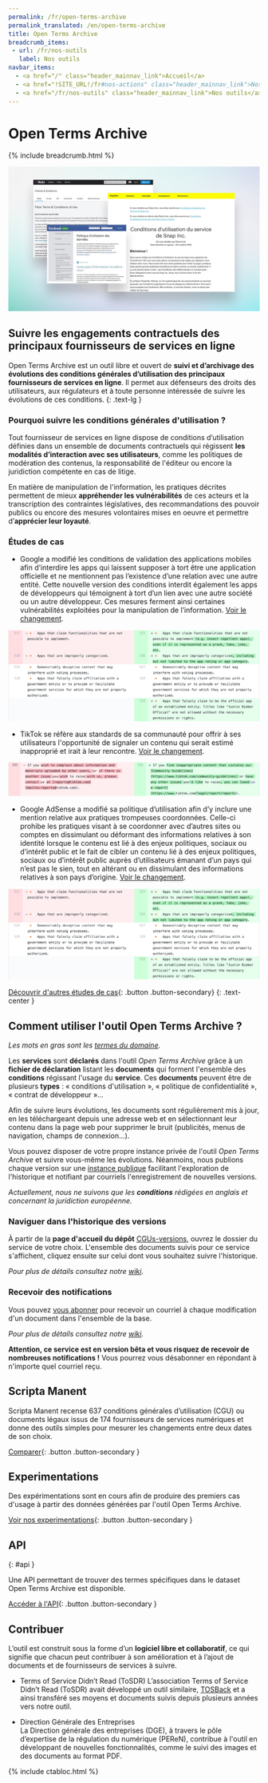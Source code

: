 ```yaml
---
permalink: /fr/open-terms-archive
permalink_translated: /en/open-terms-archive
title: Open Terms Archive
breadcrumb_items:
 - url: /fr/nos-outils
   label: Nos outils
navbar_items:
  - <a href="/" class="header_mainnav_link">Accueil</a>
  - <a href="!SITE_URL!/fr#nos-actions" class="header_mainnav_link">Nos actions</a>
  - <a href="/fr/nos-outils" class="header_mainnav_link">Nos outils</a>
---
```


# Open Terms Archive 

{% include breadcrumb.html %}

![](../../assets/img/open-terms-archive/thumb.jpg)

## Suivre les engagements contractuels des principaux fournisseurs de services en ligne

Open Terms Archive est un outil libre et ouvert de **suivi et d’archivage des évolutions des conditions générales d’utilisation des principaux fournisseurs de services en ligne**.
Il permet aux défenseurs des droits des utilisateurs, aux régulateurs et à toute personne intéressée de suivre les évolutions de ces conditions.
{: .text-lg }

### Pourquoi suivre les conditions générales d'utilisation ?

Tout fournisseur de services en ligne dispose de conditions d’utilisation définies dans un ensemble de documents contractuels qui régissent **les modalités d’interaction avec ses utilisateurs**, comme les politiques de modération des contenus, la responsabilité de l'éditeur ou encore la juridiction compétente en cas de litige.

En matière de manipulation de l'information, les pratiques décrites permettent de mieux **appréhender les vulnérabilités** de ces acteurs et la transcription des contraintes législatives, des recommandations des pouvoir publics ou encore des mesures volontaires mises en oeuvre et permettre d’**apprécier leur loyauté**.

### Études de cas

- Google a modifié les conditions de validation des applications mobiles afin d’interdire les apps qui laissent supposer à tort être une application officielle et ne mentionnent pas l’existence d’une relation avec une autre entité. Cette nouvelle version des conditions interdit également les apps de développeurs qui témoignent à tort d’un lien avec une autre société ou un autre développeur. Ces mesures ferment ainsi certaines vulnérabilités exploitées pour la manipulation de l’information. [Voir le changement](https://github.com/ambanum/CGUs-versions/commit/98f6c).

![](../../assets/img/open-terms-archive/google-case-studie.png)

- TikTok se réfère aux standards de sa communauté pour offrir à ses utilisateurs l'opportunité de signaler un contenu qui serait estimé inapproprié et irait à leur rencontre. [Voir le changement](https://github.com/ambanum/CGUs-versions/commit/0d2f0386).

![](../../assets/img/open-terms-archive/tiktok-case-studie.png)

- Google AdSense a modifié sa politique d’utilisation afin d’y inclure une mention relative aux pratiques trompeuses coordonnées. Celle-ci prohibe les pratiques visant à se coordonner avec d’autres sites ou comptes en dissimulant ou déformant des informations relatives à son identité lorsque le contenu est lié à des enjeux politiques, sociaux ou d’intérêt public et le fait de cibler un contenu lié à des enjeux politiques, sociaux ou d’intérêt public auprès d’utilisateurs émanant d’un pays qui n’est pas le sien, tout en altérant ou en dissimulant des informations relatives à son pays d’origine. [Voir le changement](https://github.com/ambanum/CGUs-versions/commit/c62b7).

![](../../assets/img/open-terms-archive/google-case-studie.png)

[Découvrir d'autres études de cas](https://github.com/ambanum/CGUs/wiki/%C3%89tudes-de-cas){: .button .button-secondary}
{: .text-center }

## Comment utiliser l'outil Open Terms Archive ?

_Les mots en gras sont les [termes du domaine](https://fr.wikipedia.org/wiki/Conception_pilot%C3%A9e_par_le_domaine)._

Les **services** sont **déclarés** dans l'outil _Open Terms Archive_ grâce à un **fichier de déclaration** listant les **documents** qui forment l'ensemble des **conditions** régissant l'usage du **service**. Ces **documents** peuvent être de plusieurs **types** : « conditions d'utilisation », « politique de confidentialité », « contrat de développeur »…

Afin de suivre leurs évolutions, les documents sont régulièrement mis à jour, en les téléchargeant depuis une adresse web et en sélectionnant leur contenu dans la page web pour supprimer le bruit (publicités, menus de navigation, champs de connexion…).

Vous pouvez disposer de votre propre instance privée de l'outil _Open Terms Archive_ et suivre vous-même les évolutions. Néanmoins, nous publions chaque version sur une [instance publique](https://github.com/ambanum/CGUs-versions) facilitant l'exploration de l'historique et notifiant par courriels l'enregistrement de nouvelles versions.

_Actuellement, nous ne suivons que les **conditions** rédigées en anglais et concernant la juridiction européenne._

### Naviguer dans l'historique des versions

À partir de la **page d'accueil du dépôt** [CGUs-versions](https://github.com/ambanum/CGUs-versions), ouvrez le dossier du service de votre choix. L'ensemble des documents suivis pour ce service s'affichent, cliquez ensuite sur celui dont vous souhaitez suivre l'historique. 

_Pour plus de détails consultez notre [wiki](https://github.com/ambanum/CGUs/blob/master/README.fr.md#naviguer-dans-lhistorique-des-versions)_.

### Recevoir des notifications 

Vous pouvez [vous abonner](https://59692a77.sibforms.com/serve/MUIEAKuTv3y67e27PkjAiw7UkHCn0qVrcD188cQb-ofHVBGpvdUWQ6EraZ5AIb6vJqz3L8LDvYhEzPb2SE6eGWP35zXrpwEFVJCpGuER9DKPBUrifKScpF_ENMqwE_OiOZ3FdCV2ra-TXQNxB2sTEL13Zj8HU7U0vbbeF7TnbFiW8gGbcOa5liqmMvw_rghnEB2htMQRCk6A3eyj) pour recevoir un courriel à chaque modification d'un document dans l'ensemble de la base.

_Pour plus de détails consultez notre [wiki](https://github.com/ambanum/CGUs/blob/master/README.fr.md#recevoir-des-notifications)._

**Attention, ce service est en version bêta et vous risquez de recevoir de nombreuses notifications !** Vous pourrez vous désabonner en répondant à n'importe quel courriel reçu.

## Scripta Manent

Scripta Manent recense 637 conditions générales d’utilisation (CGU) ou documents légaux issus de 174  fournisseurs de services numériques et donne des outils simples pour mesurer les changements entre deux dates de son choix.

[Comparer](/fr/open-terms-archive/scripta-manent){: .button .button-secondary }

## Experimentations

Des expérimentations sont en cours afin de produire des premiers cas d'usage à partir des données générées par l'outil Open Terms Archive.

[Voir nos experimentations](/fr/open-terms-archive/experimentations){: .button .button-secondary }

## API
{: #api }

Une API permettant de trouver des termes spécifiques dans le dataset Open Terms Archive est disponible.

[Accéder à l'API](https://disinfo.quaidorsay.fr/api/open-terms-archive/){: .button .button-secondary }

## Contribuer

L’outil est construit sous la forme d’un **logiciel libre et collaboratif**, ce qui signifie que chacun peut contribuer à son amélioration et à l’ajout de documents et de fournisseurs de services à suivre.

- Terms of Service Didn’t Read (ToSDR)
L’association Terms of Service Didn’t Read (ToSDR) avait développé un outil similaire, [TOSBack](https://tosback.org/) et a ainsi transféré ses moyens et documents suivis depuis plusieurs années vers notre outil. 

- Direction Générale des Entreprises  
La Direction générale des entreprises (DGE), à travers le pôle d’expertise de la régulation du numérique (PEReN), contribue à l'outil en développant de nouvelles fonctionnalités, comme le suivi des images et des documents au format PDF.

{% include ctabloc.html %}